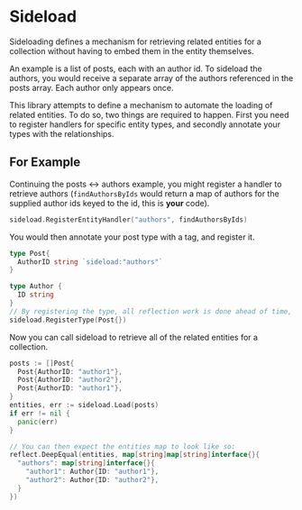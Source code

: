 # Sideload

Sideloading defines a mechanism for retrieving related entities for a collection without having to embed them in the entity themselves.

An example is a list of posts, each with an author id. To sideload the authors, you would receive a separate array of the authors referenced in the posts array. Each author only appears once.


This library attempts to define a mechanism to automate the loading of related entities. To do so, two things are required to happen. First you need to register handlers for specific entity types, and secondly annotate your types with the relationships.

## For Example

Continuing the posts <-> authors example, you might register a handler to retrieve authors (`findAuthorsByIds` would return a map of authors for the supplied author ids keyed to the id, this is **your** code).

```go
sideload.RegisterEntityHandler("authors", findAuthorsByIds)
```

You would then annotate your post type with a tag, and register it.

```go
type Post{
  AuthorID string `sideload:"authors"`
}

type Author {
  ID string
}
// By registering the type, all reflection work is done ahead of time, and is not required to be done "just in time", where it could affect performance.
sideload.RegisterType(Post{})
```

Now you can call sideload to retrieve all of the related entities for a collection.

```go
posts := []Post{
  Post{AuthorID: "author1"},
  Post{AuthorID: "author2"},
  Post{AuthorID: "author1"},
}
entities, err := sideload.Load(posts)
if err != nil {
  panic(err)
}

// You can then expect the entities map to look like so:
reflect.DeepEqual(entities, map[string]map[string]interface{}{
  "authors": map[string]interface{}{
    "author1": Author{ID: "author1"},
    "author2": Author{ID: "author2"},
  }
})
```
